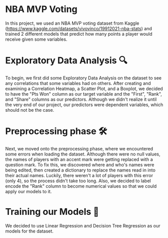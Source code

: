 # NBA MVP Voting
In this project, we used an NBA MVP voting dataset from Kaggle (https://www.kaggle.com/datasets/vivovinco/19912021-nba-stats) and trained 2 different models that predict how many points a player would receive given some variables.

# Exploratory Data Analysis 🔍
To begin, we first did some Exploratory Data Analysis on the dataset to see any correlations that some variables had on others. After creating and examining a Correlation Heatmap, a Scatter Plot, and a Boxplot, we decided to have the "Pts Won" column as our target variable and the "First", "Rank", and "Share" columns as our predictors. Although we didn't realize it until the very end of our project, our predictors were dependent variables, which should not be the case.

# Preprocessing phase 🛠️
Next, we moved onto the preprocessing phase, where we encountered some errors when loading the dataset. Although there were no null values, the names of players with an accent mark were getting replaced with a question mark. To fix this, we discovered where and who's names were being edited, then created a dictionary to replace the names read in into their actual names. Luckily, there weren't a lot of players with this error (only 4), so the process didn't take too long. Also, we decided to label encode the "Rank" column to become numerical values so that we could apply our models to it.  

# Training our Models 🧠
We decided to use Linear Regression and Decision Tree Regression as our models for the dataset.
